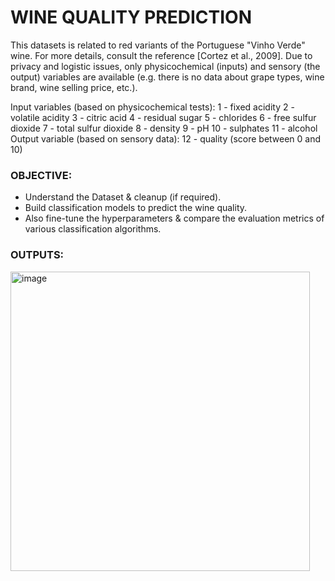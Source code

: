 # WINE QUALITY PREDICTION

This datasets is related to red variants of the Portuguese "Vinho Verde" wine. For more details, consult the reference [Cortez et al., 2009]. Due to privacy and logistic issues, only physicochemical (inputs) and sensory (the output) variables are available (e.g. there is no data about grape types, wine brand, wine selling price, etc.).

Input variables (based on physicochemical tests):
1 - fixed acidity
2 - volatile acidity
3 - citric acid
4 - residual sugar
5 - chlorides
6 - free sulfur dioxide
7 - total sulfur dioxide
8 - density
9 - pH
10 - sulphates
11 - alcohol
Output variable (based on sensory data):
12 - quality (score between 0 and 10)

### OBJECTIVE:
* Understand the Dataset & cleanup (if required).
* Build classification models to predict the wine quality.
* Also fine-tune the hyperparameters & compare the evaluation metrics of various classification algorithms.

### OUTPUTS:
<img width="479" alt="image" src="https://user-images.githubusercontent.com/107529934/214238659-cf1f76de-0360-4af3-b291-acdae1f96d4e.png">
